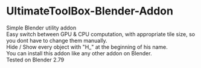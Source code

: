 # UltimateToolBox-Blender-Addon
Simple Blender utility addon  
Easy switch between GPU & CPU computation, with appropriate tile size, so you dont have to change them manually.  
Hide / Show every object with "H_" at the beginning of his name.  
You can install this addon like any other addon on Blender.  
Tested on Blender 2.79


